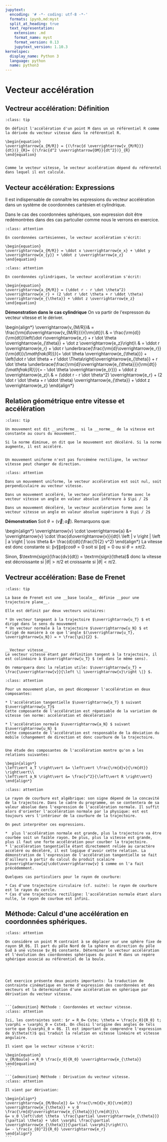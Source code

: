 ```yaml
---
jupytext:
  encoding: '# -*- coding: utf-8 -*-'
  formats: ipynb,md:myst
  split_at_heading: true
  text_representation:
    extension: .md
    format_name: myst
    format_version: 0.13
    jupytext_version: 1.10.3
kernelspec:
  display_name: Python 3
  language: python
  name: python3
---
```

# Vecteur accélération

## Vectreur accélération: Définition

````{admonition} Définition : Vecteur accélération
:class: tip

On définit l'accélération d'un point M dans un un référentiel R comme la dérivée du vecteur vitesse dans le référentiel R.

\begin{equation}
\overrightarrow{a_{M/R}} = {(\frac{d \overrightarrow{v_{M/R}}}{dt})}_{R}= {(\frac{d^2 \overrightarrow{OM}}{dt^2})}_{R}
\end{equation}
````

````{attention}

Comme le vecteur vitesse, le vecteur accélération dépend du référentel dans lequel il est calculé.

````

## Vecteur accélération: Expressions


Il est indispensable de connaître les expressions du vecteur accélération dans un système de coordonnées cartésien et cylindrique.

Dans le cas des coordonnées sphériques, son expression doit être redémontrées dans des cas partculier comme nous le verrons en exercice.


````{admonition} Fondamental : Vecteur accélération en coordonnées cartésiennes.
:class: attention

En coordonnées cartésiennes, le vecteur accélération s'écrit:

\begin{equation}
\overrightarrow{a_{M/R}} = \ddot x \overrightarrow{e_x} + \ddot y \overrightarrow{e_{y}} + \ddot z \overrightarrow{e_z}
\end{equation}
````

````{admonition} Fondamental : Vecteur accélération en coordonnées cylindriques.
:class: attention

En coordonnées cylindriques, le vecteur accélération s'écrit:

\begin{equation}
\overrightarrow{a_{M/R}} = (\ddot r - r \dot \theta^2) \overrightarrow{e_r} + (2 \dot r \dot \theta + r \ddot \theta) \overrightarrow{e_{\theta}} + \ddot z \overrightarrow{e_z}
\end{equation}
````


__Démonstration dans le cas cylindrique__
On va partir de l'expresson du vecteur vitesse et le dériver.

\begin{align*}
\overrightarrow{v_{M/R}}& = \frac{\rm{d\overrightarrow{v_{M/R}}}}{\rm{dt}}\\
& = \frac{\rm{d}}{\rm{dt}}\left(\dot r\overrightarrow{e_r} + r \dot \theta \overrightarrow{e_{\theta}} + \dot z \overrightarrow{e_z}\right)\\
& = \ddot r \overrightarrow{e_r} + \dot r \underbrace{\frac{\rm{d}\overrightarrow{e_r}}{\rm{dt}}_{\mathfrak{R}}}_{= \dot \theta \overrightarrow{e_{\theta}}} + \left(\dot r \dot \theta + r \ddot \Theta\right)\overrightarrow{e_{\theta}} + r \dot \theta \underbrace{\frac{\rm{d}\overrightarrow{e_{\theta}}}{\rm{dt}}_{\mathfrak{R}}}_{= - \dot \theta \overrightarrow{e_{r}}} + \ddot z \overrightarrow{e_z}\\
& = (\ddot r - r \dot \theta^2) \overrightarrow{e_r} + (2 \dot r \dot \theta + r \ddot \theta) \overrightarrow{e_{\theta}} + \ddot z \overrightarrow{e_z}
\end{align*}

## Relation géométrique entre vitesse et accélération

````{admonition} Définition : Mouvement uniforme, accélérié et décéléré
:class: tip

Un mouvement est dit __uniforme__ si la __norme__ de la vitesse est constante au cours du mouvement.

Si la norme diminue, on dit que le mouvement est décéléré. Si la norme augmente, il est accéléré.

````

````{attention}

Un mouvement uniforme n'est pas forcéméne rectiligne, le vecteur vitesse peut changer de direction.

````

````{admonition} Fondamental : Relation vitesse et accélération
:class: attention

Dans un mouvement uniforme, le vecteur accélération est soit nul, soit perpendiculaire au vecteur vitesse.

Dans un mouvement accéléré, le vecteur accélération forme avec le vecteur vitesse un angle en valeur absolue inféreure à $\pi / 2$

Dans un mouvement décéléré, le vecteur accélération forme avec le vecteur vitesse un angle en valeur absolue supérieure à $\pi / 2$
````


__Démonstration__
Soit $\theta = (\overrightarrow{v};\overrightarrow{a})$. Remarquons que: 

\begin{align*}
\overrightarrow{v} \cdot \overrightarrow{a} &= \overrightarrow{v} \cdot \frac{d\overrightarrow{v}}{dt}\\
\left \| v \right \| \left \| a \right \| \cos \theta &= \frac{d}{dt}(\frac{1}{2} v^2)
\end{align*}
La vitesse est donc constante si: $\left \| v \right \| \left \| a \right \| cos \theta = 0$ soit si $\left \| a\right \|=0$ ou si $\theta = \pm \pi/2$.

Sinon, $\textrm{sign}(\frac{dv}{dt}) = \textrm{sign}(\theta)$ donc la vitesse est décroissante si $|\theta| > \pi/2$ et croissante si $|\theta| < \pi/2$.


## Vectreur accélération: Base de Frenet

````{admonition} Définition : Base de Frenet
:class: tip

La base de Frenet est une __base locale__ définie __pour une trajectoire plane__.

Elle est définit par deux vecteurs unitaires:

* Un vecteur tangeant à la trajectoire $\overrightarrow{u_T} $ et dirigé dans le sens du mouvement
* Un vecteur normale à la trajectoire $\overrightarrow{u_N} $ et dirigé de manière à ce que l'angle $(\overrightarrow{u_T}, \overrightarrow{u_N}) = + \frac{\pi}{2} $.

````

````{dropdown} Remarque

__Vecteur vitesse__
Le vecteur vitesse étant par définition tangent à la trajectoire, il est colinéaire à $\overrightarrow{u_T} $ (et dans le même sens).

On remarquera donc la relation utile: $\overrightarrow{u_T} = \frac{\overrightarrow{v}}{\left \| \overrightarrow{v}\right \|} $.

````

````{admonition} Fondamental : Composantes de l'accélération.
:class: attention

Pour un mouvement plan, on peut décomposer l'accélération en deux composantes:

* l'accélération tangentielle $\overrightarrow{a_T} $ suivant $\overrightarrow{u_T}$
Cette composante de l'accélération est réponsable de la variation de vitesse (en norme: accélération et décélération)

* l'accélération normale $\overrightarrow{a_N} $ suivant $\overrightarrow{u_N} $
Cette composante de l'accélération est responsable de la déviation du mobile (changement de direction et donc courbure de la trajectoire.


Une étude des composantes de l'accélération montre qu'on a les relations suivantes:

\begin{align*}
\left\vert a_T \right\vert &= \left\vert \frac{\rm{d}v}{\rm{dt}} \right\vert\\
\left\vert a_N \right\vert &= \frac{v^2}{\left\vert R \right\vert}
\end{align*}
````
````{admonition} Interprétation 
:class: attention

Le rayon de courbure est algébrique: son signe dépend de la concavité de la trajectoire. Dans le cadre du programme, on se contentera de sa valeur absolue dans l'expression de l'accélération normale. Il suffit alors d'orienter l'accélération normale par la physique: est est toujours vers l'intérieur de la courbure de la trajectoire.

On peut interpréter ces expressions.

*  plus l'accélération normale est grande, plus la trajectoire va être courbée soit un faible rayon. De plus, plus la vitesse est grande, plus il faut une forte accélération pour courber la trajectoire.
* l'accélération tangentielle étant directement reliée au caractère accéléré ou décéléré, il est logique d'avoir cette relation. La démonstration de l'expression de l'accélération tangentielle se fait d'ailleurs à partir du calcul du produit scalaire $\overrightarrow{a}\cdot\overrightarrow{v} $ comme on l'a fait précédemment.

Quelques cas particuliers pour le rayon de courbure:

* Cas d'une trajectoire circulaire (cf. suite): le rayon de courbure est le rayon du cercle.
* Cas d'une trajectoire rectiligne: l'accélération normale étant alors nulle, le rayon de courbue est infini.

````

## Méthode: Calcul d'une accélération en coordonnées sphériques.

````{admonition} Exercice 
:class: attention

On considère un point M contraint à se déplacer sur une sphère fixe de rayon $R_0$. Il part du pôle Nord de la sphère en direction du pôle Sud à une vitesse $v_0$ constante. Déterminer le vecteur accélération et l'évolution des coordonnées sphériques du point M dans un repère sphérique associé au référentiel de la boule.

````
````{dropdown}
 


Cet exercice présente deux points importants: la traduction de contrainte cinématique en terme d'expression des coordonnées et des vecteurs et la détermination d'une accélération en sphérique par dérivation du vecteur vitesse.


```{admonition} Méthode : Coordonnées et vecteur vitesse.
:class: attention

Ici, les contraintes sont: $r = R_0= Cste; \theta = \frac{v_0}{R_0} t; \varphi = \varphi_0 = Cste$. On choisi l'origine des angles de tels sorte que $\varphi_0 = 0$. Il est important de comprendre l'expression de $\theta(t)$ qui traduit la relation en vitesse linéaire et vitesse angulaire.

Il vient que le vecteur vitesse s'écrit:

\begin{equation}
v_{M/Boule} = R_0 \frac{v_0}{R_0} \overrightarrow{e_{\theta}}
\end{equation}
```

```{admonition} Méthode : Dérivation du vecteur vitesse.
:class: attention

Il vient par dérivation:

\begin{align*}
\overrightarrow{a_{M/Boule}} &= \frac{\rm{d}v_0}{\rm{dt}} \overrightarrow{e_{\theta}} + v_0 \frac{\rm{d}\overrightarrow{e_{\theta}}}{\rm{dt}}\\
&= v_0 \left(\dot \theta  \frac{\partial \overrightarrow{e_{\theta}}}{\partial \theta} + \dot \varphi \frac{\partial \overrightarrow{e_{\theta}}}{\partial \varphi}\right)\\
&= - \frac{v_{0}^2}{R_0} \overrightarrow{e_r}
\end{align*}
```
````

